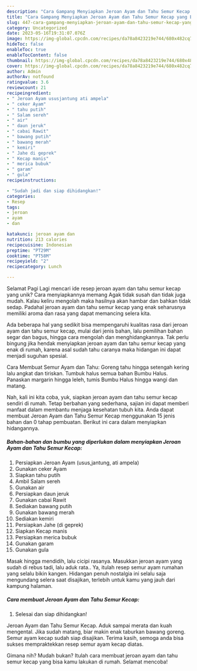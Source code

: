 ```yaml
---
description: "Cara Gampang Menyiapkan Jeroan Ayam dan Tahu Semur Kecap yang Enak, Lezat"
title: "Cara Gampang Menyiapkan Jeroan Ayam dan Tahu Semur Kecap yang Enak, Lezat"
slug: 447-cara-gampang-menyiapkan-jeroan-ayam-dan-tahu-semur-kecap-yang-enak-lezat
category: Uncategorized
date: 2023-05-16T19:31:07.076Z
image: https://img-global.cpcdn.com/recipes/da78a8423219e744/680x482cq70/jeroan-ayam-dan-tahu-semur-kecap-foto-resep-utama.jpg
hideToc: false
enableToc: true
enableTocContent: false
thumbnail: https://img-global.cpcdn.com/recipes/da78a8423219e744/680x482cq70/jeroan-ayam-dan-tahu-semur-kecap-foto-resep-utama.jpg
cover: https://img-global.cpcdn.com/recipes/da78a8423219e744/680x482cq70/jeroan-ayam-dan-tahu-semur-kecap-foto-resep-utama.jpg
author: Admin
authorAv: notfound
ratingvalue: 3.6
reviewcount: 21
recipeingredient:
- " Jeroan Ayam ususjantung ati ampela"
- " ceker Ayam"
- " tahu putih"
- " Salam sereh"
- " air"
- " daun jeruk"
- " cabai Rawit"
- " bawang putih"
- " bawang merah"
- " kemiri"
- " Jahe di geprek"
- " Kecap manis"
- " merica bubuk"
- " garam"
- " gula"
recipeinstructions:

- "Sudah jadi dan siap dihidangkan!"
categories:
- Resep
tags:
- jeroan
- ayam
- dan

katakunci: jeroan ayam dan 
nutrition: 213 calories
recipecuisine: Indonesian
preptime: "PT29M"
cooktime: "PT58M"
recipeyield: "2"
recipecategory: Lunch

---
```



Selamat Pagi Lagi mencari ide resep jeroan ayam dan tahu semur kecap yang unik? Cara menyiapkannya memang Agak tidak susah dan tidak juga mudah. Kalau keliru mengolah maka hasilnya akan hambar dan bahkan tidak sedap. Padahal jeroan ayam dan tahu semur kecap yang enak seharusnya memiliki aroma dan rasa yang dapat memancing selera kita.


Ada beberapa hal yang sedikit bisa mempengaruhi kualitas rasa dari jeroan ayam dan tahu semur kecap, mulai dari jenis bahan, lalu pemilihan bahan segar dan bagus, hingga cara mengolah dan menghidangkannya. Tak perlu bingung jika hendak menyiapkan jeroan ayam dan tahu semur kecap yang enak di rumah, karena asal sudah tahu caranya maka hidangan ini dapat menjadi suguhan spesial.

Cara Membuat Semur Ayam dan Tahu: Goreng tahu hingga setengah kering lalu angkat dan tiriskan. Tumbuk halus semua bahan Bumbu Halus. Panaskan margarin hingga leleh, tumis Bumbu Halus hingga wangi dan matang.


Nah, kali ini kita coba, yuk, siapkan jeroan ayam dan tahu semur kecap sendiri di rumah. Tetap berbahan yang sederhana, sajian ini dapat memberi manfaat dalam membantu menjaga kesehatan tubuh kita. Anda dapat membuat Jeroan Ayam dan Tahu Semur Kecap menggunakan 15 jenis bahan dan 0 tahap pembuatan. Berikut ini cara dalam menyiapkan hidangannya.

<!--inarticleads1-->

##### Bahan-bahan dan bumbu yang diperlukan dalam menyiapkan Jeroan Ayam dan Tahu Semur Kecap:

1. Persiapkan  Jeroan Ayam (usus,jantung, ati ampela)
1. Gunakan  ceker Ayam
1. Siapkan  tahu putih
1. Ambil  Salam sereh
1. Gunakan  air
1. Persiapkan  daun jeruk
1. Gunakan  cabai Rawit
1. Sediakan  bawang putih
1. Gunakan  bawang merah
1. Sediakan  kemiri
1. Persiapkan  Jahe (di geprek)
1. Siapkan  Kecap manis
1. Persiapkan  merica bubuk
1. Gunakan  garam
1. Gunakan  gula


Masak hingga mendidih, lalu cicipi rasanya. Masukkan jeroan ayam yang sudah di rebus tadi, lalu aduk rata.. Ya, itulah resep semur ayam rumahan yang selalu bikin kangen. Hidangan penuh nostalgia ini selalu saja mengundang selera saat disajikan, terlebih untuk kamu yang jauh dari kampung halaman. 

<!--inarticleads2-->

##### Cara membuat Jeroan Ayam dan Tahu Semur Kecap:


1. Selesai dan siap dihidangkan!

Jeroan Ayam dan Tahu Semur Kecap. Aduk sampai merata dan kuah mengental. Jika sudah matang, biar makin enak taburkan bawang goreng. Semur ayam kecap sudah siap disajikan. Terima kasih, semoga anda bisa sukses mempraktekkan resep semur ayam kecap diatas. 

Gimana nih? Mudah bukan? Itulah cara membuat jeroan ayam dan tahu semur kecap yang bisa kamu lakukan di rumah. Selamat mencoba!
